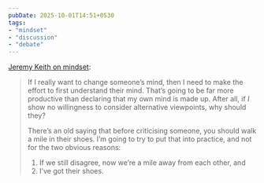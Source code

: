```yaml
---
pubDate: 2025-10-01T14:51+0530
tags:
- "mindset"
- "discussion"
- "debate"
---
```


[Jeremy Keith on mindset](https://adactio.com/journal/9688):

> If I really want to change someone’s mind, then I need to make the effort to first understand their mind. That’s going to be far more productive than declaring that my own mind is made up. After all, if *I* show no willingness to consider alternative viewpoints, why should they?
>
> There’s an old saying that before criticising someone, you should walk a mile in their shoes. I’m going to try to put that into practice, and not for the two obvious reasons:
>
> 1. If we still disagree, now we’re a mile away from each other, and
> 1. I’ve got their shoes.
